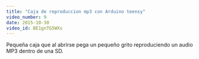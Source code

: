 ```yaml
---
title: "Caja de reproduccion mp3 con Arduino teensy"
video_number: 9
date: 2015-10-30
video_id: BE1gnTG5WXs
---
```


Pequeña caja que al abrirse pega un pequeño grito reproduciendo un audio MP3 dentro de una SD.
